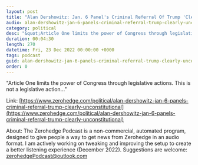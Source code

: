 ```yaml
---
layout: post
title: "Alan Dershowitz: Jan. 6 Panel's Criminal Referral Of Trump 'Clearly Unconstitutional'"
audio: alan-dershowitz-jan-6-panels-criminal-referral-trump-clearly-unconstitutional-0
category: political
desc: "&quot;Article One limits the power of Congress through legislative actions. This is not a legislative action...&quot;"
duration: 00:04:30
length: 270
datetime: Fri, 23 Dec 2022 00:00:00 +0000
tags: podcast
guid: alan-dershowitz-jan-6-panels-criminal-referral-trump-clearly-unconstitutional-0
order: 0
---
```

&quot;Article One limits the power of Congress through legislative actions. This is not a legislative action...&quot;

Link: [https://www.zerohedge.com/political/alan-dershowitz-jan-6-panels-criminal-referral-trump-clearly-unconstitutional](https://www.zerohedge.com/political/alan-dershowitz-jan-6-panels-criminal-referral-trump-clearly-unconstitutional)

About: The Zerohedge Podcast is a non-commercial, automated program, designed to give people a way to get news from Zerohedge in an audio format.  I am actively working on tweaking and improving the setup to create a better listening experience (December 2022).  Suggestions are welcome: [zerohedgePodcast@outlook.com](mailto:zerohedgePodcast@outlook.com)